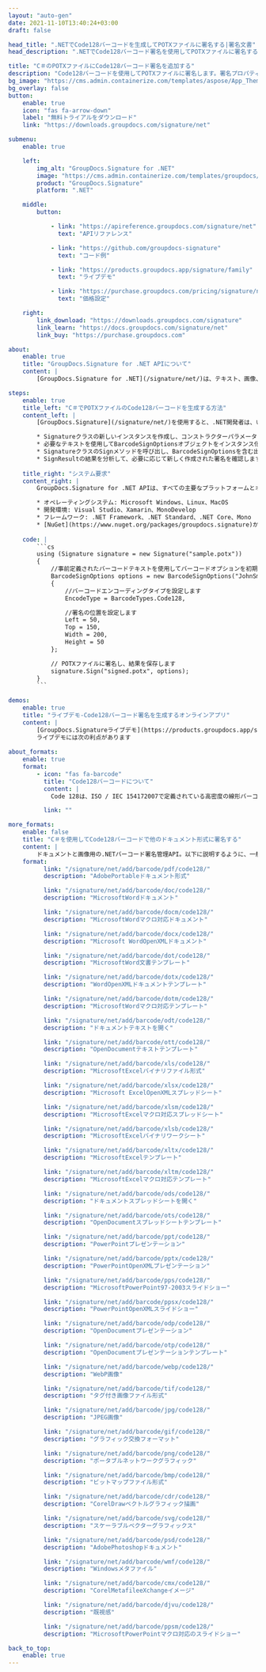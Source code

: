 ```yaml
---
layout: "auto-gen"
date: 2021-11-10T13:40:24+03:00
draft: false

head_title: ".NETでCode128バーコードを生成してPOTXファイルに署名する|署名文書"
head_description: ".NETでCode128バーコード署名を使用してPOTXファイルに署名する-人気のあるビジネスドキュメントや画像ファイル形式にバーコードを追加します."

title: "C＃のPOTXファイルにCode128バーコード署名を追加する"
description: "Code128バーコードを使用してPOTXファイルに署名します。署名プロパティを操作し、ニーズに合ったドキュメント内で高度な署名オプションを設定します."
bg_image: "https://cms.admin.containerize.com/templates/aspose/App_Themes/V3/images/bg/header1.png"
bg_overlay: false
button:
    enable: true
    icon: "fas fa-arrow-down"
    label: "無料トライアルをダウンロード"
    link: "https://downloads.groupdocs.com/signature/net"

submenu:
    enable: true

    left:
        img_alt: "GroupDocs.Signature for .NET"
        image: "https://cms.admin.containerize.com/templates/groupdocs/images/product-logos/90x90-noborder/groupdocs-signature-net.png"
        product: "GroupDocs.Signature"
        platform: ".NET"

    middle:
        button:

            - link: "https://apireference.groupdocs.com/signature/net"
              text: "APIリファレンス"

            - link: "https://github.com/groupdocs-signature"
              text: "コード例"

            - link: "https://products.groupdocs.app/signature/family"
              text: "ライブデモ"

            - link: "https://purchase.groupdocs.com/pricing/signature/net"
              text: "価格設定"

    right:
        link_download: "https://downloads.groupdocs.com/signature"
        link_learn: "https://docs.groupdocs.com/signature/net"
        link_buy: "https://purchase.groupdocs.com"

about:
    enable: true
    title: "GroupDocs.Signature for .NET APIについて"
    content: |
        [GroupDocs.Signature for .NET](/signature/net/)は、テキスト、画像、バーコード、スタンプ、フォームフィールド、QRコード、メタデータなどのさまざまな署名タイプを使用してデジタルドキュメントに電子署名するネイティブ.NETAPIです。ユーザーは、PDF、Microsoft Word、Excelワークシート、PowerPointプレゼンテーション、Adobe Photoshop、メタファイル、および画像ファイル形式内のデジタル署名を追加、編集、検証、削除、および検索でき、必要に応じて署名プロパティをカスタマイズするための追加サポートがあります。

steps:
    enable: true
    title_left: "C＃でPOTXファイルのCode128バーコードを生成する方法"
    content_left: |
        [GroupDocs.Signature](/signature/net/)を使用すると、.NET開発者は、いくつかの簡単な手順を実行することで、アプリケーション内のPOTXファイルにCode128バーコードを簡単に追加できます。

        * Signatureクラスの新しいインスタンスを作成し、コンストラクターパラメーターとしてソースPOTXドキュメントパスを渡します。
        * 必要なテキストを使用してBarcodeSignOptionsオブジェクトをインスタンス化し、EncodeTypeプロパティをCode128に設定します。
        * SignatureクラスのSignメソッドを呼び出し、BarcodeSignOptionsを含む出力POTXファイル名を渡します。
        * SignResultの結果を分析して、必要に応じて新しく作成された署名を確認します。
        
    title_right: "システム要求"
    content_right: |
        GroupDocs.Signature for .NET APIは、すべての主要なプラットフォームとオペレーティングシステムでサポートされています。以下のコードを実行する前に、システムに次の前提条件がインストールされていることを確認してください。

        * オペレーティングシステム: Microsoft Windows、Linux、MacOS
        * 開発環境: Visual Studio、Xamarin、MonoDevelop
        * フレームワーク: .NET Framework、.NET Standard、.NET Core、Mono
        * [NuGet](https://www.nuget.org/packages/groupdocs.signature)からGroupDocs.Signaturefor.NETの最新バージョンをダウンロードします
        
    code: |
        ```cs
        using (Signature signature = new Signature("sample.potx"))
        {
            //事前定義されたバーコードテキストを使用してバーコードオプションを初期化します
            BarcodeSignOptions options = new BarcodeSignOptions("JohnSmith")
            {
                //バーコードエンコーディングタイプを設定します
                EncodeType = BarcodeTypes.Code128,

                //署名の位置を設定します
                Left = 50,
                Top = 150,
                Width = 200,
                Height = 50
            };

            // POTXファイルに署名し、結果を保存します 
            signature.Sign("signed.potx", options);
        }
        ```
        
demos:
    enable: true
    title: "ライブデモ-Code128バーコード署名を生成するオンラインアプリ"
    content: |
        [GroupDocs.Signatureライブデモ](https://products.groupdocs.app/signature/family)サイトにアクセスして、Code128バーコードをPOTXファイルに今すぐ追加してください。  
        ライブデモには次の利点があります
        
about_formats:
    enable: true
    format:
        - icon: "fas fa-barcode"
          title: "Code128バーコードについて"
          content: |
            Code 128は、ISO / IEC 154172007で定義されている高密度の線形バーコード記号です。英数字または数字のみのバーコードに使用されます。

          link: ""

more_formats:
    enable: false
    title: "C＃を使用してCode128バーコードで他のドキュメント形式に署名する"
    content: |
        ドキュメントと画像用の.NETバーコード署名管理API。以下に説明するように、一般的なファイル形式のいくつかにバーコード署名を追加します。
    format: 
          link: "/signature/net/add/barcode/pdf/code128/"
          description: "AdobePortableドキュメント形式"

          link: "/signature/net/add/barcode/doc/code128/"
          description: "MicrosoftWordドキュメント"

          link: "/signature/net/add/barcode/docm/code128/"
          description: "MicrosoftWordマクロ対応ドキュメント"

          link: "/signature/net/add/barcode/docx/code128/"
          description: "Microsoft WordOpenXMLドキュメント"

          link: "/signature/net/add/barcode/dot/code128/"
          description: "MicrosoftWord文書テンプレート"

          link: "/signature/net/add/barcode/dotx/code128/"
          description: "WordOpenXMLドキュメントテンプレート"

          link: "/signature/net/add/barcode/dotm/code128/"
          description: "MicrosoftWordマクロ対応テンプレート"       

          link: "/signature/net/add/barcode/odt/code128/"
          description: "ドキュメントテキストを開く"

          link: "/signature/net/add/barcode/ott/code128/"
          description: "OpenDocumentテキストテンプレート"

          link: "/signature/net/add/barcode/xls/code128/"
          description: "MicrosoftExcelバイナリファイル形式"

          link: "/signature/net/add/barcode/xlsx/code128/"
          description: "Microsoft ExcelOpenXMLスプレッドシート"

          link: "/signature/net/add/barcode/xlsm/code128/"
          description: "MicrosoftExcelマクロ対応スプレッドシート"

          link: "/signature/net/add/barcode/xlsb/code128/"
          description: "MicrosoftExcelバイナリワークシート"

          link: "/signature/net/add/barcode/xltx/code128/"
          description: "MicrosoftExcelテンプレート"

          link: "/signature/net/add/barcode/xltm/code128/"
          description: "MicrosoftExcelマクロ対応テンプレート"

          link: "/signature/net/add/barcode/ods/code128/"
          description: "ドキュメントスプレッドシートを開く"

          link: "/signature/net/add/barcode/ots/code128/"
          description: "OpenDocumentスプレッドシートテンプレート"

          link: "/signature/net/add/barcode/ppt/code128/"
          description: "PowerPointプレゼンテーション"

          link: "/signature/net/add/barcode/pptx/code128/"
          description: "PowerPointOpenXMLプレゼンテーション"

          link: "/signature/net/add/barcode/pps/code128/"
          description: "MicrosoftPowerPoint97-2003スライドショー"

          link: "/signature/net/add/barcode/ppsx/code128/"
          description: "PowerPointOpenXMLスライドショー"                              

          link: "/signature/net/add/barcode/odp/code128/"
          description: "OpenDocumentプレゼンテーション"

          link: "/signature/net/add/barcode/otp/code128/"
          description: "OpenDocumentプレゼンテーションテンプレート"

          link: "/signature/net/add/barcode/webp/code128/"
          description: "WebP画像"

          link: "/signature/net/add/barcode/tif/code128/"
          description: "タグ付き画像ファイル形式"

          link: "/signature/net/add/barcode/jpg/code128/"
          description: "JPEG画像"

          link: "/signature/net/add/barcode/gif/code128/"
          description: "グラフィック交換フォーマット"

          link: "/signature/net/add/barcode/png/code128/"
          description: "ポータブルネットワークグラフィック"

          link: "/signature/net/add/barcode/bmp/code128/"
          description: "ビットマップファイル形式"

          link: "/signature/net/add/barcode/cdr/code128/"
          description: "CorelDrawベクトルグラフィック描画"

          link: "/signature/net/add/barcode/svg/code128/"
          description: "スケーラブルベクターグラフィックス"

          link: "/signature/net/add/barcode/psd/code128/"
          description: "AdobePhotoshopドキュメント"

          link: "/signature/net/add/barcode/wmf/code128/"
          description: "Windowsメタファイル"        

          link: "/signature/net/add/barcode/cmx/code128/"
          description: "CorelMetafileeXchangeイメージ"

          link: "/signature/net/add/barcode/djvu/code128/"
          description: "既視感"

          link: "/signature/net/add/barcode/ppsm/code128/"
          description: "MicrosoftPowerPointマクロ対応のスライドショー"

back_to_top:
    enable: true
---
```

